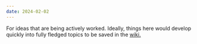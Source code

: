 ```yaml
---
date: 2024-02-02
---
```

For ideas that are being actively worked. Ideally, things here would develop quickly into fully fledged topics to be saved in the [wiki.](Wiki/index.md)